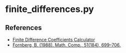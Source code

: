# finite\_differences.py

## References
- [Finite Difference Coefficients Calculator](https://web.media.mit.edu/~crtaylor/calculator.html)
- [Fornberg, B. (1988). Math. Comp., 51(184), 699–706.](https://doi.org/10.2307/2008770)
